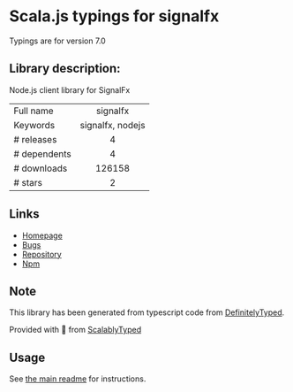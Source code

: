 
# Scala.js typings for signalfx

Typings are for version 7.0

## Library description:
Node.js client library for SignalFx

|                    |                 |
| ------------------ | :-------------: |
| Full name          | signalfx |
| Keywords           | signalfx, nodejs |
| # releases         | 4 |
| # dependents       | 4 |
| # downloads        | 126158 |
| # stars            | 2 |

## Links
- [Homepage](https://signalfx.com)
- [Bugs](https://github.com/signalfx/signalfx-nodejs/issues)
- [Repository](https://github.com/signalfx/signalfx-nodejs)
- [Npm](https://www.npmjs.com/package/signalfx)
    


## Note
This library has been generated from typescript code from [DefinitelyTyped](https://definitelytyped.org).

Provided with :purple_heart: from [ScalablyTyped](https://github.com/oyvindberg/ScalablyTyped)

## Usage
See [the main readme](../../readme.md) for instructions.



